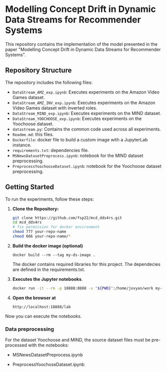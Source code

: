 # Modelling Concept Drift in Dynamic Data Streams for Recommender Systems

This repository contains the implementation of the model presented in the paper "Modelling Concept Drift in Dynamic Data Streams for Recommender Systems".

## Repository Structure

The repository includes the following files:

- `DataStream_AMZ_exp.ipynb`: Executes experiments on the Amazon Video Games dataset.
- `DataStream_AMZ_INV_exp.ipynb`: Executes experiments on the Amazon Video Games dataset with inverted roles.
- `DataStream_MIND_exp.ipynb`: Executes experiments on the MIND dataset.
- `DataStream_YOOCHOOSE_exp.ipynb`: Executes experiments on the Yoochoose dataset.
- `datastream.py`: Contains the common code used across all experiments.
- `Readme.md`: this files.
- `Dockerfile`: docker file to build a custom image with a JupyterLab instance.
- `requirements.txt`: dependencies file.
- `MSNewsDatasetPreprocess.ipynb`: notebook for the MIND dataset preprocessing.
- `PreprocessYoochooseDataset.ipynb`: notebook for the Yoochoose dataset preprocessing.



## Getting Started

To run the experiments, follow these steps:

1. **Clone the Repository:**

   ```bash
   git clone https://github.com/fsp22/mcd_dds4rs.git
   cd mcd_dds4rs
   # fix permission for docker environment
   chmod 777 your-repo-name
   chmod 666 your-repo-name/*
   ```

2. **Build the docker image (optional)**

    ```
    docker build --rm --tag my-ds-image .
    ```

    The docker contains required libraries for this project. The dependecies are defined in the requirements.txt.

3. **Executes the Jupyter notebooks**.

    ```bash
    docker run -it --rm -p 18888:8888 -v "${PWD}":/home/jovyan/work my-ds-image start-notebook.py --ip 0.0.0.0 --IdentityProvider.token=''
    ```

4. **Open the browser at**

    ```
    http://localhost:18888/lab
    ```

Now you can execute the notebooks.



### Data preprocessing

For the dataset Yoochoose and MIND, the source dataset files must be pre-processed with the notebooks:

- MSNewsDatasetPreprocess.ipynb

- PreprocessYoochoseDataset.ipynb

